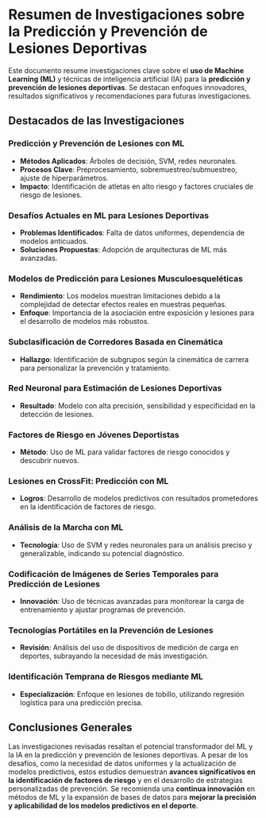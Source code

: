 # Resumen de Investigaciones sobre la Predicción y Prevención de Lesiones Deportivas

Este documento resume investigaciones clave sobre el **uso de Machine Learning (ML)** y técnicas de inteligencia artificial (IA) para la **predicción y prevención de lesiones deportivas**. Se destacan enfoques innovadores, resultados significativos y recomendaciones para futuras investigaciones.


## Destacados de las Investigaciones

### Predicción y Prevención de Lesiones con ML
- **Métodos Aplicados**: Árboles de decisión, SVM, redes neuronales.
- **Procesos Clave**: Preprocesamiento, sobremuestreo/submuestreo, ajuste de hiperparámetros.
- **Impacto**: Identificación de atletas en alto riesgo y factores cruciales de riesgo de lesiones.

### Desafíos Actuales en ML para Lesiones Deportivas
- **Problemas Identificados**: Falta de datos uniformes, dependencia de modelos anticuados.
- **Soluciones Propuestas**: Adopción de arquitecturas de ML más avanzadas.

### Modelos de Predicción para Lesiones Musculoesqueléticas
- **Rendimiento**: Los modelos muestran limitaciones debido a la complejidad de detectar efectos reales en muestras pequeñas.
- **Enfoque**: Importancia de la asociación entre exposición y lesiones para el desarrollo de modelos más robustos.

### Subclasificación de Corredores Basada en Cinemática
- **Hallazgo**: Identificación de subgrupos según la cinemática de carrera para personalizar la prevención y tratamiento.

### Red Neuronal para Estimación de Lesiones Deportivas
- **Resultado**: Modelo con alta precisión, sensibilidad y especificidad en la detección de lesiones.

### Factores de Riesgo en Jóvenes Deportistas
- **Método**: Uso de ML para validar factores de riesgo conocidos y descubrir nuevos.

### Lesiones en CrossFit: Predicción con ML
- **Logros**: Desarrollo de modelos predictivos con resultados prometedores en la identificación de factores de riesgo.

### Análisis de la Marcha con ML
- **Tecnología**: Uso de SVM y redes neuronales para un análisis preciso y generalizable, indicando su potencial diagnóstico.

### Codificación de Imágenes de Series Temporales para Predicción de Lesiones
- **Innovación**: Uso de técnicas avanzadas para monitorear la carga de entrenamiento y ajustar programas de prevención.

### Tecnologías Portátiles en la Prevención de Lesiones
- **Revisión**: Análisis del uso de dispositivos de medición de carga en deportes, subrayando la necesidad de más investigación.

### Identificación Temprana de Riesgos mediante ML
- **Especialización**: Enfoque en lesiones de tobillo, utilizando regresión logística para una predicción precisa.


## Conclusiones Generales

Las investigaciones revisadas resaltan el potencial transformador del ML y la IA en la predicción y prevención de lesiones deportivas. A pesar de los desafíos, como la necesidad de datos uniformes y la actualización de modelos predictivos, estos estudios demuestran **avances significativos en la identificación de factores de riesgo** y en el desarrollo de estrategias personalizadas de prevención. Se recomienda una **continua innovación** en métodos de ML y la expansión de bases de datos para **mejorar la precisión y aplicabilidad de los modelos predictivos en el deporte**.

